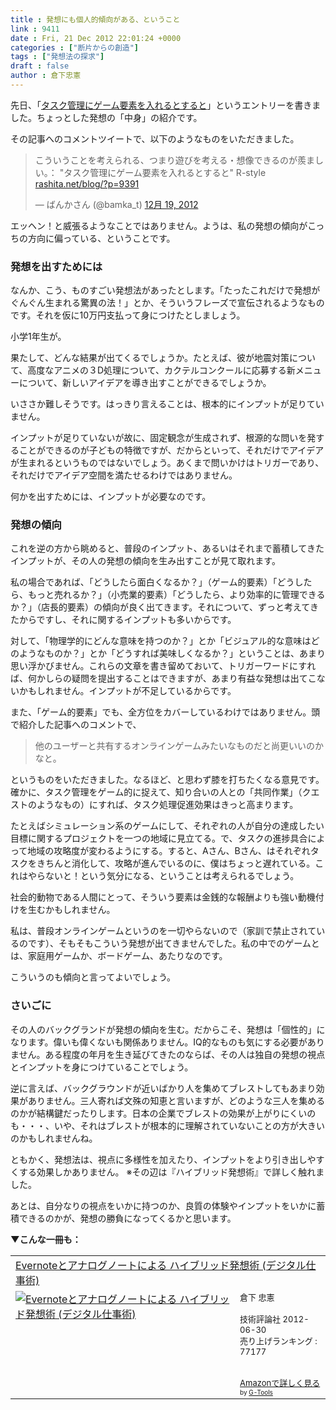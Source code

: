 ```yaml
---
title : 発想にも個人的傾向がある、ということ
link : 9411
date : Fri, 21 Dec 2012 22:01:24 +0000
categories : ["断片からの創造"]
tags : ["発想法の探求"]
draft : false
author : 倉下忠憲
---
```


先日、「<a href="https://rashita.net/blog/?p=9391" target="_blank">タスク管理にゲーム要素を入れるとすると</a>」というエントリーを書きました。ちょっとした発想の「中身」の紹介です。

その記事へのコメントツイートで、以下のようなものをいただきました。

<blockquote class="twitter-tweet" lang="ja"><p>こういうことを考えられる、つまり遊びを考える・想像できるのが羨ましい。： "タスク管理にゲーム要素を入れるとすると" R-style <a href="http://t.co/ytrXKWzH" title="https://rashita.net/blog/?p=9391">rashita.net/blog/?p=9391</a></p>&mdash; ばんかさん (@bamka_t) <a href="https://twitter.com/bamka_t/status/281447803341922304" data-datetime="2012-12-19T17:16:00+00:00">12月 19, 2012</a></blockquote>
<script async src="//platform.twitter.com/widgets.js" charset="utf-8"></script>

エッヘン！と威張るようなことではありません。ようは、私の発想の傾向がこっちの方向に偏っている、ということです。

<h3>発想を出すためには</h3>
なんか、こう、ものすごい発想法があったとします。「たったこれだけで発想がぐんぐん生まれる驚異の法！」とか、そういうフレーズで宣伝されるようなものです。それを仮に10万円支払って身につけたとしましょう。

小学1年生が。

果たして、どんな結果が出てくるでしょうか。たとえば、彼が地震対策について、高度なアニメの３D処理について、カクテルコンクールに応募する新メニューについて、新しいアイデアを導き出すことができるでしょうか。

いささか難しそうです。はっきり言えることは、根本的にインプットが足りていません。

インプットが足りていないが故に、固定観念が生成されず、根源的な問いを発することができるのが子どもの特徴ですが、だからといって、それだけでアイデアが生まれるというものではないでしょう。あくまで問いかけはトリガーであり、それだけでアイデア空間を満たせるわけではありません。

何かを出すためには、インプットが必要なのです。

<h3>発想の傾向</h3>
これを逆の方から眺めると、普段のインプット、あるいはそれまで蓄積してきたインプットが、その人の発想の傾向を生み出すことが見て取れます。

私の場合であれば、「どうしたら面白くなるか？」（ゲーム的要素）「どうしたら、もっと売れるか？」（小売業的要素）「どうしたら、より効率的に管理できるか？」（店長的要素）の傾向が良く出てきます。それについて、ずっと考えてきたからですし、それに関するインプットも多いからです。

対して、「物理学的にどんな意味を持つのか？」とか「ビジュアル的な意味はどのようなものか？」とか「どうすれば美味しくなるか？」ということは、あまり思い浮かびません。これらの文章を書き留めておいて、トリガーワードにすれば、何かしらの疑問を提出することはできますが、あまり有益な発想は出てこないかもしれません。インプットが不足しているからです。

また、「ゲーム的要素」でも、全方位をカバーしているわけではありません。頭で紹介した記事へのコメントで、

<blockquote>
他のユーザーと共有するオンラインゲームみたいなものだと尚更いいのかなと。
</blockquote>

というものをいただきました。なるほど、と思わず膝を打ちたくなる意見です。確かに、タスク管理をゲーム的に捉えて、知り合いの人との「共同作業」（クエストのようなもの）にすれば、タスク処理促進効果はきっと高まります。

たとえばシミュレーション系のゲームにして、それぞれの人が自分の達成したい目標に関するプロジェクトを一つの地域に見立てる。で、タスクの進捗具合によって地域の攻略度が変わるようにする。すると、Aさん、Bさん、はそれぞれタスクをきちんと消化して、攻略が進んでいるのに、僕はちょっと遅れている。これはやらないと！という気分になる、ということは考えられるでしょう。

社会的動物である人間にとって、そういう要素は金銭的な報酬よりも強い動機付けを生むかもしれません。

私は、普段オンラインゲームというのを一切やらないので（家訓で禁止されているのです）、そもそもこういう発想が出てきませんでした。私の中でのゲームとは、家庭用ゲームか、ボードゲーム、あたりなのです。

こういうのも傾向と言ってよいでしょう。

<h3>さいごに</h3>
その人のバックグランドが発想の傾向を生む。だからこそ、発想は「個性的」になります。偉いも偉くないも関係ありません。IQ的なものも気にする必要がありません。ある程度の年月を生き延びてきたのならば、その人は独自の発想の視点とインプットを身につけていることでしょう。

逆に言えば、バックグラウンドが近いばかり人を集めてブレストしてもあまり効果がありません。三人寄れば文殊の知恵と言いますが、どのような三人を集めるのかが結構鍵だったりします。日本の企業でブレストの効果が上がりにくいのも・・・、いや、それはブレストが根本的に理解されていないことの方が大きいのかもしれませんね。

ともかく、発想法は、視点に多様性を加えたり、インプットをより引き出しやすくする効果しかありません。
※その辺は『ハイブリッド発想術』で詳しく触れました。　

あとは、自分なりの視点をいかに持つのか、良質の体験やインプットをいかに蓄積できるのかが、発想の勝負になってくるかと思います。

<strong>▼こんな一冊も：</strong>
<table  border="0" cellpadding="5"><tr><td colspan="2"><a href="http://www.amazon.co.jp/Evernote%E3%81%A8%E3%82%A2%E3%83%8A%E3%83%AD%E3%82%B0%E3%83%8E%E3%83%BC%E3%83%88%E3%81%AB%E3%82%88%E3%82%8B-%E3%83%8F%E3%82%A4%E3%83%96%E3%83%AA%E3%83%83%E3%83%89%E7%99%BA%E6%83%B3%E8%A1%93-%E3%83%87%E3%82%B8%E3%82%BF%E3%83%AB%E4%BB%95%E4%BA%8B%E8%A1%93-%E5%80%89%E4%B8%8B-%E5%BF%A0%E6%86%B2/dp/4774151505%3FSubscriptionId%3D15SMZCTB9V8NGR2TW082%26tag%3Drashita1000-22%26linkCode%3Dxm2%26camp%3D2025%26creative%3D165953%26creativeASIN%3D4774151505" target="_blank">Evernoteとアナログノートによる ハイブリッド発想術 (デジタル仕事術)</a><img src="http://www.assoc-amazon.jp/e/ir?t=rashita1000-22&l=ur2&o=9" width="1" height="1" style="border: none;" alt="" /></td></tr><tr><td valign="top"><a href="http://www.amazon.co.jp/Evernote%E3%81%A8%E3%82%A2%E3%83%8A%E3%83%AD%E3%82%B0%E3%83%8E%E3%83%BC%E3%83%88%E3%81%AB%E3%82%88%E3%82%8B-%E3%83%8F%E3%82%A4%E3%83%96%E3%83%AA%E3%83%83%E3%83%89%E7%99%BA%E6%83%B3%E8%A1%93-%E3%83%87%E3%82%B8%E3%82%BF%E3%83%AB%E4%BB%95%E4%BA%8B%E8%A1%93-%E5%80%89%E4%B8%8B-%E5%BF%A0%E6%86%B2/dp/4774151505%3FSubscriptionId%3D15SMZCTB9V8NGR2TW082%26tag%3Drashita1000-22%26linkCode%3Dxm2%26camp%3D2025%26creative%3D165953%26creativeASIN%3D4774151505" target="_blank"><img src="http://ecx.images-amazon.com/images/I/41kEDq5iQ6L._SL160_.jpg" border="0" alt="Evernoteとアナログノートによる ハイブリッド発想術 (デジタル仕事術)" /></a></td><td valign="top"><font size="-1">倉下 忠憲 <br /><br />技術評論社  2012-06-30<br />売り上げランキング : 77177<br /><br /><br /><a href="http://www.amazon.co.jp/Evernote%E3%81%A8%E3%82%A2%E3%83%8A%E3%83%AD%E3%82%B0%E3%83%8E%E3%83%BC%E3%83%88%E3%81%AB%E3%82%88%E3%82%8B-%E3%83%8F%E3%82%A4%E3%83%96%E3%83%AA%E3%83%83%E3%83%89%E7%99%BA%E6%83%B3%E8%A1%93-%E3%83%87%E3%82%B8%E3%82%BF%E3%83%AB%E4%BB%95%E4%BA%8B%E8%A1%93-%E5%80%89%E4%B8%8B-%E5%BF%A0%E6%86%B2/dp/4774151505%3FSubscriptionId%3D15SMZCTB9V8NGR2TW082%26tag%3Drashita1000-22%26linkCode%3Dxm2%26camp%3D2025%26creative%3D165953%26creativeASIN%3D4774151505" target="_blank">Amazonで詳しく見る</a></font><font size="-2"> by <a href="http://www.goodpic.com/mt/aws/index.html" >G-Tools</a></font></td></tr></table>

